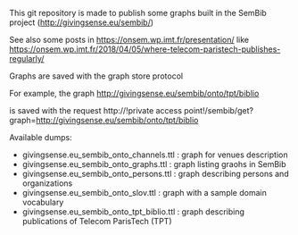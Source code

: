 This git repository is made to publish some graphs built in the SemBib project
(http://givingsense.eu/sembib/)

See also some posts in
https://onsem.wp.imt.fr/presentation/
like
https://onsem.wp.imt.fr/2018/04/05/where-telecom-paristech-publishes-regularly/

Graphs are saved with the graph store protocol

For example, the graph
http://givingsense.eu/sembib/onto/tpt/biblio

is saved with the request
http://!private access point!/sembib/get?graph=http://givingsense.eu/sembib/onto/tpt/biblio

Available dumps:
* givingsense.eu_sembib_onto_channels.ttl	: graph for venues description
* givingsense.eu_sembib_onto_graphs.ttl : graph listing graohs in SemBib
* givingsense.eu_sembib_onto_persons.ttl : graph describing persons and organizations
* givingsense.eu_sembib_onto_slov.ttl	: graph with a sample domain vocabulary
* givingsense.eu_sembib_onto_tpt_biblio.ttl	: graph describing publications of Telecom ParisTech (TPT)